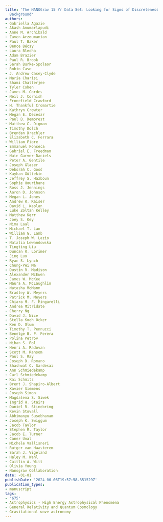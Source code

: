 ```yaml
---
title: 'The NANOGrav 15 Yr Data Set: Looking for Signs of Discreteness in the Gravitational-wave
  Background'
authors:
- Gabriella Agazie
- Akash Anumarlapudi
- Anne M. Archibald
- Zaven Arzoumanian
- Paul T. Baker
- Bence Bécsy
- Laura Blecha
- Adam Brazier
- Paul R. Brook
- Sarah Burke-Spolaor
- Robin Case
- J. Andrew Casey-Clyde
- Maria Charisi
- Shami Chatterjee
- Tyler Cohen
- James M. Cordes
- Neil J. Cornish
- Fronefield Crawford
- H. Thankful Cromartie
- Kathryn Crowter
- Megan E. Decesar
- Paul B. Demorest
- Matthew C. Digman
- Timothy Dolch
- Brendan Drachler
- Elizabeth C. Ferrara
- William Fiore
- Emmanuel Fonseca
- Gabriel E. Freedman
- Nate Garver-Daniels
- Peter A. Gentile
- Joseph Glaser
- Deborah C. Good
- Kayhan Gültekin
- Jeffrey S. Hazboun
- Sophie Hourihane
- Ross J. Jennings
- Aaron D. Johnson
- Megan L. Jones
- Andrew R. Kaiser
- David L. Kaplan
- Luke Zoltan Kelley
- Matthew Kerr
- Joey S. Key
- Nima Laal
- Michael T. Lam
- William G. Lamb
- T. Joseph W. Lazio
- Natalia Lewandowska
- Tingting Liu
- Duncan R. Lorimer
- Jing Luo
- Ryan S. Lynch
- Chung-Pei Ma
- Dustin R. Madison
- Alexander McEwen
- James W. McKee
- Maura A. McLaughlin
- Natasha McMann
- Bradley W. Meyers
- Patrick M. Meyers
- Chiara M. F. Mingarelli
- Andrea Mitridate
- Cherry Ng
- David J. Nice
- Stella Koch Ocker
- Ken D. Olum
- Timothy T. Pennucci
- Benetge B. P. Perera
- Polina Petrov
- Nihan S. Pol
- Henri A. Radovan
- Scott M. Ransom
- Paul S. Ray
- Joseph D. Romano
- Shashwat C. Sardesai
- Ann Schmiedekamp
- Carl Schmiedekamp
- Kai Schmitz
- Brent J. Shapiro-Albert
- Xavier Siemens
- Joseph Simon
- Magdalena S. Siwek
- Ingrid H. Stairs
- Daniel R. Stinebring
- Kevin Stovall
- Abhimanyu Susobhanan
- Joseph K. Swiggum
- Jacob Taylor
- Stephen R. Taylor
- Jacob E. Turner
- Caner Unal
- Michele Vallisneri
- Rutger van Haasteren
- Sarah J. Vigeland
- Haley M. Wahl
- Caitlin A. Witt
- Olivia Young
- Nanograv Collaboration
date: -01-01
publishDate: '2024-06-06T19:57:58.351529Z'
publication_types:
- manuscript
tags:
- '675'
- Astrophysics - High Energy Astrophysical Phenomena
- General Relativity and Quantum Cosmology
- Gravitational wave astronomy
---
```

